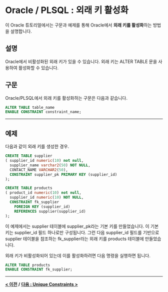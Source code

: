 # Oracle / PLSQL : 외래 키 활성화

이 Oracle 튜토리얼에서는 구문과 예제를 통해 Oracle에서 **외래 키를 활성화**하는 방법을 설명합니다.

## 설명
Oracle에서 비활성화된 외래 키가 있을 수 있습니다. 외래 키는 ALTER TABLE 문을 사용하여 활성화할 수 있습니다.

## 구문
Oracle/PLSQL에서 외래 키를 활성화하는 구문은 다음과 같습니다.
```sql
ALTER TABLE table_name
ENABLE CONSTRAINT constraint_name;
```

---
## 예제
다음과 같이 외래 키를 생성한 경우.
```sql
CREATE TABLE supplier
( supplier_id numeric(10) not null,
  supplier_name varchar2(50) NOT NULL,
  CONTACT_NAME VARCHAR2(50),
  CONSTRAINT supplier_pk PRIMARY KEY (supplier_id)
);

CREATE TABLE products
( product_id numeric(10) not null,
  supplier_id numeric(10) NOT NULL,
  CONSTRAINT fk_supplier
    FOREIGN KEY (supplier_id)
    REFERENCES supplier(supplier_id)
);
```
이 예제에서는 supplier 테이블에 supplier_pk라는 기본 키를 만들었습니다. 이 기본 키는 supplier_id 필드 하나로만 구성됩니다. 그런 다음 supplier_id 필드를 기반으로 supplier 테이블을 참조하는 fk_supplier라는 외래 키를 products 테이블에 만들었습니다.

외래 키가 비활성화되어 있는데 이를 활성화하려면 다음 명령을 실행하면 됩니다.
```sql
ALTER TABLE products
ENABLE CONSTRAINT fk_supplier;
```

---
**[< 이전](Foreign_Keys_Disable.md) / [다음 : Unique Constraints >](UNIQUE_Constraints.md)**